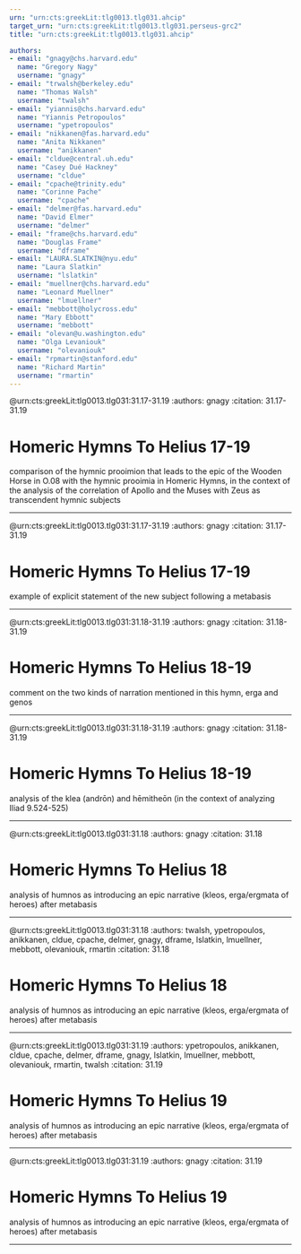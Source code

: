 ```yaml
---
urn: "urn:cts:greekLit:tlg0013.tlg031.ahcip"
target_urn: "urn:cts:greekLit:tlg0013.tlg031.perseus-grc2"
title: "urn:cts:greekLit:tlg0013.tlg031.ahcip"

authors:
- email: "gnagy@chs.harvard.edu"
  name: "Gregory Nagy"
  username: "gnagy"
- email: "trwalsh@berkeley.edu"
  name: "Thomas Walsh"
  username: "twalsh"
- email: "yiannis@chs.harvard.edu"
  name: "Yiannis Petropoulos"
  username: "ypetropoulos"
- email: "nikkanen@fas.harvard.edu"
  name: "Anita Nikkanen"
  username: "anikkanen"
- email: "cldue@central.uh.edu"
  name: "Casey Dué Hackney"
  username: "cldue"
- email: "cpache@trinity.edu"
  name: "Corinne Pache"
  username: "cpache"
- email: "delmer@fas.harvard.edu"
  name: "David Elmer"
  username: "delmer"
- email: "frame@chs.harvard.edu"
  name: "Douglas Frame"
  username: "dframe"
- email: "LAURA.SLATKIN@nyu.edu"
  name: "Laura Slatkin"
  username: "lslatkin"
- email: "muellner@chs.harvard.edu"
  name: "Leonard Muellner"
  username: "lmuellner"
- email: "mebbott@holycross.edu"
  name: "Mary Ebbott"
  username: "mebbott"
- email: "olevan@u.washington.edu"
  name: "Olga Levaniouk"
  username: "olevaniouk"
- email: "rpmartin@stanford.edu"
  name: "Richard Martin"
  username: "rmartin"
---
```


@urn:cts:greekLit:tlg0013.tlg031:31.17-31.19
:authors: gnagy
:citation: 31.17-31.19


# Homeric Hymns To Helius 17-19

<p>comparison of the hymnic prooimion that leads to the epic of the Wooden Horse in O.08 with the hymnic prooimia in Homeric Hymns, in the context of the analysis of the correlation of Apollo and the Muses with Zeus as transcendent hymnic subjects</p>

---

@urn:cts:greekLit:tlg0013.tlg031:31.17-31.19
:authors: gnagy
:citation: 31.17-31.19


# Homeric Hymns To Helius 17-19

<p>example of explicit statement of the new subject following a metabasis</p>

---

@urn:cts:greekLit:tlg0013.tlg031:31.18-31.19
:authors: gnagy
:citation: 31.18-31.19


# Homeric Hymns To Helius 18-19

<p>comment on the two kinds of narration mentioned in this hymn, erga and genos</p>

---

@urn:cts:greekLit:tlg0013.tlg031:31.18-31.19
:authors: gnagy
:citation: 31.18-31.19


# Homeric Hymns To Helius 18-19

<p>analysis of the klea (andrōn) and hēmitheōn (in the context of analyzing Iliad 9.524-525)</p>

---

@urn:cts:greekLit:tlg0013.tlg031:31.18
:authors: gnagy
:citation: 31.18


# Homeric Hymns To Helius 18

<p>analysis of humnos as introducing an epic narrative (kleos, erga/ergmata of heroes) after metabasis</p>

---

@urn:cts:greekLit:tlg0013.tlg031:31.18
:authors: twalsh, ypetropoulos, anikkanen, cldue, cpache, delmer, gnagy, dframe, lslatkin, lmuellner, mebbott, olevaniouk, rmartin
:citation: 31.18


# Homeric Hymns To Helius 18

<p>analysis of humnos as introducing an epic narrative (kleos, erga/ergmata of heroes) after metabasis</p>

---

@urn:cts:greekLit:tlg0013.tlg031:31.19
:authors: ypetropoulos, anikkanen, cldue, cpache, delmer, dframe, gnagy, lslatkin, lmuellner, mebbott, olevaniouk, rmartin, twalsh
:citation: 31.19


# Homeric Hymns To Helius 19

<p>analysis of humnos as introducing an epic narrative (kleos, erga/ergmata of heroes) after metabasis</p>

---

@urn:cts:greekLit:tlg0013.tlg031:31.19
:authors: gnagy
:citation: 31.19


# Homeric Hymns To Helius 19

<p>analysis of humnos as introducing an epic narrative (kleos, erga/ergmata of heroes) after metabasis</p>

---

